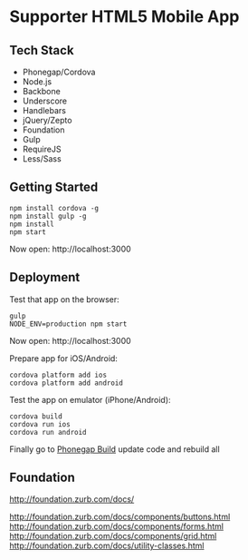 # Supporter HTML5 Mobile App #

## Tech Stack ##

* Phonegap/Cordova
* Node.js
* Backbone
* Underscore
* Handlebars
* jQuery/Zepto
* Foundation
* Gulp
* RequireJS
* Less/Sass

## Getting Started ##

```
npm install cordova -g
npm install gulp -g
npm install
npm start
```
Now open: http://localhost:3000

## Deployment ##

Test that app on the browser:

```
gulp
NODE_ENV=production npm start
```
Now open: http://localhost:3000

Prepare app for iOS/Android:

```
cordova platform add ios
cordova platform add android
```

Test the app on emulator (iPhone/Android):

```
cordova build
cordova run ios
cordova run android
```

Finally go to [Phonegap Build](http://build.phonegap.com) update code and rebuild all

## Foundation ##

http://foundation.zurb.com/docs/

http://foundation.zurb.com/docs/components/buttons.html
http://foundation.zurb.com/docs/components/forms.html
http://foundation.zurb.com/docs/components/grid.html
http://foundation.zurb.com/docs/utility-classes.html
